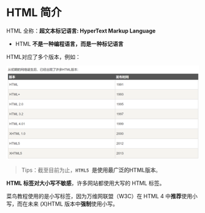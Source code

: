 # HTML 简介

HTML 全称：**超文本标记语言: HyperText Markup Language**

- HTML **不是一种编程语言，而是一种标记语言**



HTML对应了多个版本，例如：

![image-20240909092929500](https://raw.githubusercontent.com/xupengboo/xupengboo-picture/main/img/image-20240909092929500.png)

> Tips：截至目前为止，**`HTML5 `是使用最广泛的HTML版本**。



**HTML 标签对大小写不敏感**，许多网站都使用大写的 HTML 标签。

菜鸟教程使用的是小写标签，因为万维网联盟（W3C）在 HTML 4 中**推荐**使用小写，而在未来 (X)HTML 版本中**强制**使用小写。